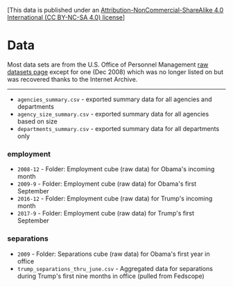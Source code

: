 [This data is published under an [Attribution-NonCommercial-ShareAlike 4.0 International (CC BY-NC-SA 4.0) license](https://creativecommons.org/licenses/by-nc-sa/4.0/)]

# Data

Most data sets are from the U.S. Office of Personnel Management [raw datasets page](https://www.opm.gov/Data/) except for one (Dec 2008) which was no longer listed on but was recovered thanks to the Internet Archive. 

-----

* `agencies_summary.csv` - exported summary data for all agencies and departments
* `agency_size_summary.csv` - exported summary data for all agencies based on size
* `departments_summary.csv` - exported summary data for all departments only

### employment

* `2008-12` - Folder: Employment cube (raw data) for Obama's incoming month 
* `2009-9` - Folder: Employment cube (raw data) for Obama's first September
* `2016-12` - Folder: Employment cube (raw data) for Trump's incoming month
* `2017-9` - Folder: Employment cube (raw data) for Trump's first September

### separations

* `2009` - Folder: Separations cube (raw data) for Obama's first year in office
* `trump_separations_thru_june.csv` - Aggregated data for separations during Trump's first nine months in office (pulled from Fedscope)
